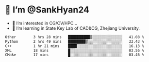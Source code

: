 # 👋 I’m @SankHyan24

- 👀 I’m interested in CG/CV/HPC...
- 🌱 I’m learning in State Key Lab of CAD&CG, Zhejiang University.

<!---
SankHyan24/SankHyan24 is a ✨ special ✨ repository because its `README.md` (this file) appears on your GitHub profile.
You can click the Preview link to take a look at your changes.
--->
<!--START_SECTION:waka-->

```txt
Other        3 hrs 28 mins   ██████████▒░░░░░░░░░░░░░░   41.08 %
Python       2 hrs 49 mins   ████████▒░░░░░░░░░░░░░░░░   33.43 %
C++          1 hr 21 mins    ████░░░░░░░░░░░░░░░░░░░░░   16.13 %
XML          18 mins         █░░░░░░░░░░░░░░░░░░░░░░░░   03.56 %
CMake        17 mins         █░░░░░░░░░░░░░░░░░░░░░░░░   03.46 %
```

<!--END_SECTION:waka-->
